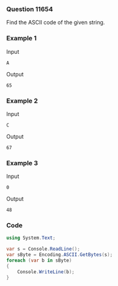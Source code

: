 ### Question 11654
Find the ASCII code of the given string.

### Example 1
Input
```
A
```
Output
```
65
``` 

### Example 2
Input
```
C
```
Output
```
67
```

### Example 3
Input
```
0
```
Output
```
48
```

### Code
```c#
using System.Text;

var s = Console.ReadLine();
var sByte = Encoding.ASCII.GetBytes(s);
foreach (var b in sByte)
{
    Console.WriteLine(b);
}
```
